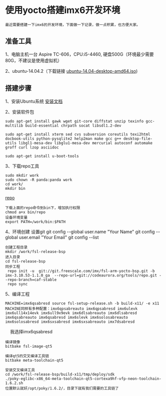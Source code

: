 # 使用yocto搭建imx6开发环境 #

	最近需要搭建一下imx6的开发环境，下面做一下记录，做一点积累，也方便大家。

## 准备工具 ##
1、电脑主机一台 Aspire TC-606，CPU:i5-4460, 硬盘500G（环境最少需要80G，不建议是使用虚拟机） 

2、ubuntu-14.04.2（下载链接 [ubuntu-14.04-desktop-amd64.iso](http://old-releases.ubuntu.com/releases/14.04.2/ubuntu-14.04-desktop-amd64.iso))

## 搭建步骤 ##
1、安装Ubuntu系统 [安装文档](https://blog.csdn.net/yonglingqin9031/article/details/80425076)

2、安装软件包

	sudo apt-get install gawk wget git-core diffstat unzip texinfo gcc-multilib build-essential chrpath socat libsdl1.2-dev
	
	sudo apt-get install xterm sed cvs subversion coreutils texi2html docbook-utils python-pysqlite2 help2man make gcc g++ desktop-file-utils libgl1-mesa-dev libglu1-mesa-dev mercurial autoconf automake groff curl lzop asciidoc
	
	sudo apt-get install u-boot-tools

3、下载repo工具

	sudo mkdir work
	sudo chown -R panda:panda work
	cd work/
	mkdir bin
	
[repo](https://github.com/wdsshy/repo-tool/blob/master/repo)
	
	下载上面的repo命令到bin下，增加执行权限
	chmod a+x bin/repo
	设备环境变量
	export PATH=/work/bin:$PATH
4、环境创建
	设置git
	git config --global user.name "Your Name"
	git config --global user.email "Your Email"
	git config --list

	创建工程目录
	mkdir /work/fsl-release-bsp
	进入目录
	cd fsl-release-bsp
	同步工程
	 repo init -u  git://git.freescale.com/imx/fsl-arm-yocto-bsp.git -b imx-3.10.53-1.1.0_ga  --repo-url=git://codeaurora.org/tools/repo.git --repo-branch=caf-stable
	 repo sync
5、编译工程

	MACHINE=imx6qsabresd source fsl-setup-release.sh -b build-x11/ -e x11
	MACHINE同样有多种配置：imx6qpsabreauto imx6qpsabresd imx6ulevk imx6ull14x14evk imx6ull9x9evk imx6dlsabreauto imx6dlsabresd imx6qsabreauto imx6qsabresd imx6slevk imx6solosabreauto imx6solosabresd imx6sxsabresd imx6sxsabreauto imx7dsabresd
    我选择imx6qsabresd
	
	编译镜像
	bitbake fsl-image-qt5
	
	编译qt5的交叉编译工具链
	bitbake meta-toolchain-qt5
	
	安装交叉编译工具
	cd /work/fsl-release-bsp/build-x11/tmp/deploy/sdk
	./poky-eglibc-x86_64-meta-toolchain-qt5-cortexa9hf-vfp-neon-toolchain-1.6.2.sh
	位置默认就好/opt/poky/1.6.2/，目录下就有我们需要的工具链了
	

	


	

	

	